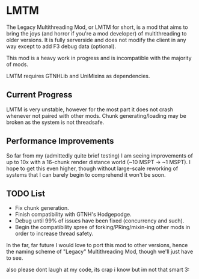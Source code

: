 # LMTM

The Legacy Multithreading Mod, or LMTM for short, is a mod that aims to bring the joys (and horror if you're a mod developer) of multithreading to older versions. It is fully serverside and does not modify the client in any way except to add F3 debug data (optional).

This mod is a heavy work in progress and is incompatible with the majority of mods.

LMTM requires GTNHLib and UniMixins as dependencies.

## Current Progress
LMTM is very unstable, however for the most part it does not crash whenever not paired with other mods.
Chunk generating/loading may be broken as the system is not threadsafe.

## Performance Improvements
So far from my (admittedly quite brief testing) I am seeing improvements of up to 10x with a 16-chunk render distance world (~10 MSPT -> ~1 MSPT).
I hope to get this even higher, though without large-scale reworking of systems that I can barely begin to comprehend it won't be soon.

## TODO List
- Fix chunk generation.
- Finish compatibility with GTNH's Hodgepodge.
- Debug until 99% of issues have been fixed (concurrency and such).
- Begin the compatibility spree of forking/PRing/mixin-ing other mods in order to increase thread safety.

In the far, far future I would love to port this mod to other versions, hence the naming scheme of "Legacy" Multithreading Mod, though we'll just have to see.


also please dont laugh at my code, its crap i know but im not that smart 3:
